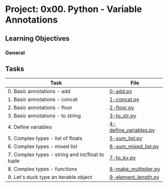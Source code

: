 # Project: 0x00. Python - Variable Annotations

<h2>Learning Objectives</h2>

<h3>General</h3>

<ul>
</ul>

<h2>Tasks</h2>

| Task | File |
| ---- | ---- |
| 0. Basic annotations - add | [0-add.py](./0-add.py) |
| 1. Basic annotations - concat | [1-concat.py](./1-concat.py) |
| 2. Basic annotations - floor | [2-floor.py](./2-floor.py) |
| 3. Basic annotations - to string | [3-to_str.py](./3-to_str.py) |
| 4. Define variables | [4-define_variables.py](./4-define_variables.py) |
| 5. Complex types - list of floats | [5-sum_list.py](./5-sum_list.py) |
| 6. Complex types - mixed list | [6-sum_mixed_list.py](./6-sum_mixed_list.py) |
| 7. Complex types - string and int/float to tuple | [7-to_kv.py](./7-to_kv.py) |
| 8. Complex types - functions | [8-make_multiplier.py](./8-make_multiplier.py) |
| 9. Let's duck type an iterable object | [9-element_length.py](./9-element_length.py) |
